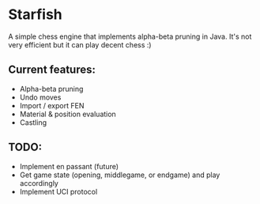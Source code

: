 # Starfish

A simple chess engine that implements alpha-beta pruning in Java. It's not very efficient but it can play decent chess :)

## Current features:
 - Alpha-beta pruning
 - Undo moves
 - Import / export FEN
 - Material & position evaluation
 - Castling

## TODO:
 - Implement en passant (future)
 - Get game state (opening, middlegame, or endgame) and play accordingly
 - Implement UCI protocol
